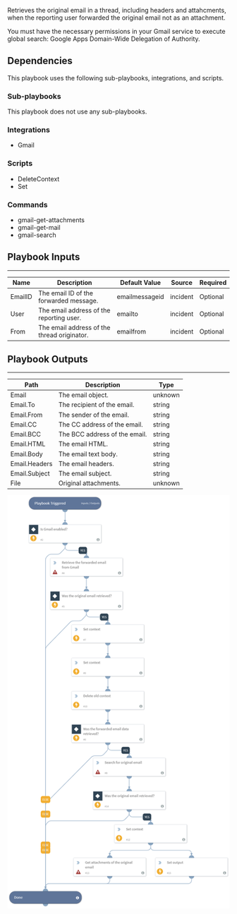 Retrieves the original email in a thread, including headers and attahcments, when the reporting user forwarded the original email not as an attachment.

You must have the necessary permissions in your Gmail service to execute global search: Google Apps Domain-Wide Delegation of Authority.


## Dependencies
This playbook uses the following sub-playbooks, integrations, and scripts.

### Sub-playbooks
This playbook does not use any sub-playbooks.

### Integrations
* Gmail

### Scripts
* DeleteContext
* Set

### Commands
* gmail-get-attachments
* gmail-get-mail
* gmail-search

## Playbook Inputs
---

| **Name** | **Description** | **Default Value** | **Source** | **Required** |
| --- | --- | --- | --- | --- |
| EmailID | The email ID of the forwarded message. | emailmessageid | incident | Optional |
| User | The email address of the reporting user. | emailto | incident | Optional |
| From | The email address of the thread originator. | emailfrom | incident | Optional |

## Playbook Outputs
---

| **Path** | **Description** | **Type** |
| --- | --- | --- |
| Email | The email object. | unknown |
| Email.To | The recipient of the email. | string |
| Email.From | The sender of the email. | string |
| Email.CC | The CC address of the email. | string |
| Email.BCC | The BCC address of the email. | string |
| Email.HTML | The email HTML. | string |
| Email.Body | The email text body. | string |
| Email.Headers | The email headers. | string |
| Email.Subject | The email subject. | string |
| File | Original attachments. | unknown |

![Get_Original_Email_Gmail](https://github.com/ElazarK/content-docs/blob/master/images/playbooks/Get_Original_Email_Gmail.png)
